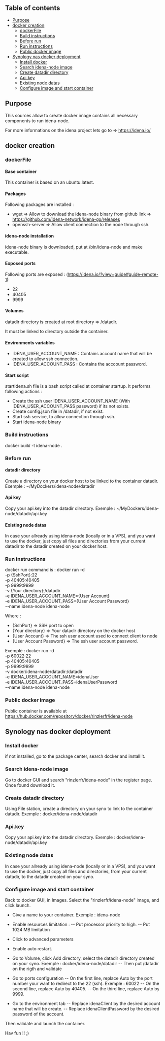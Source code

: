 ## Table of contents
* [Purpose](#purpose)
* [docker creation](#docker-creation)
  * [dockerFile](#dockerfile)
  * [Build instructions](#build-instructions)
  * [Before run](#before-run)
  * [Run instructions](#run-instructions)
  * [Public docker image](#public-docker-image)
* [Synology nas docker deployment](#synology-nas-docker-deployment)
  * [Install docker](#install-docker)
  * [Search idena-node image](#search-idena-node-image)
  * [Create datadir directory](#create-datadir-directory)
  * [Api key](#api-key)
  * [Existing node datas](#existing-node-datas)
  * [Configure image and start container](#configure-image-and-start-container)

## Purpose
This sources allow to create docker image contains all necessary components to run idena-node.

For more informations on the idena project lets go to => https://idena.io/

## docker creation
### dockerFile
#### Base container
This container is based on an ubuntu:latest.

#### Packages
Following packages are installed : 
 - wget => Allow to download the idena-node binary from github link => https://github.com/idena-network/idena-go/releases
 - openssh-server => Allow client connection to the node through ssh.

#### idena-node installation
idena-node binary is downloaded, put at /bin/idena-node and make executable.

#### Exposed ports
Following ports are exposed : (https://idena.io/?view=guide#guide-remote-1)
 - 22
 - 40405
 - 9999

#### Volumes
datadir directory is created at root directory => /datadir.

It must be linked to directory outside the container.

#### Environments variables
 - IDENA_USER_ACCOUNT_NAME : Contains account name that will be created to allow ssh connection.
 - IDENA_USER_ACCOUNT_PASS : Contains the acccount password.

#### Start script
startIdena.sh file is a bash script called at container startup.
It performs following actions : 
 - Create the ssh user IDENA_USER_ACCOUNT_NAME (With IDENA_USER_ACCOUNT_PASS password) if its not exists.
 - Create config.json file in /datadir, if not exist.
 - Start ssh service, to allow connection through ssh.
 - Start idena-node binary

### Build instructions
docker build -t idena-node . 

### Before run
#### datadir directory
Create a directory on your docker host to be linked to the container datadir. Exemple : ~/MyDockers/idena-node/datadir

#### Api key
Copy your api.key into the datadir directory. Exemple : ~/MyDockers/idena-node/datadir/api.key

#### Existing node datas
In case your allready using idena-node (locally or in a VPS), and you want to use the docker, just copy all files and directories from your current datadir to the datadir created on your docker host.

### Run instructions
docker run command is : 
docker run -d \
-p {SshPort}:22 \
-p 40405:40405 \
-p 9999:9999 \
-v {Your directory}:/datadir \
-e IDENA_USER_ACCOUNT_NAME={User Account} \
-e IDENA_USER_ACCOUNT_PASS={User Account Password} \
--name idena-node idena-node

Where : 
 - {SshPort} => SSH port to open
 - {Your directory} => Your datadir directory on the docker host
 - {User Account} => The ssh user account used to connect client to node
 - {User Account Password} => The ssh user account password.

Exemple : 
docker run -d \
-p 60022:22 \
-p 40405:40405 \
-p 9999:9999 \
-v docker/idena-node/datadir:/datadir \
-e IDENA_USER_ACCOUNT_NAME=idenaUser \
-e IDENA_USER_ACCOUNT_PASS=idenaUserPassword \
--name idena-node idena-node

### Public docker image
Public container is available at https://hub.docker.com/repository/docker/rinzlerfr/idena-node


## Synology nas docker deployment
### Install docker
if not installed, go to the package center, search docker and install it.

### Search idena-node image
Go to docker GUI and search "rinzlerfr/idena-node" in the register page.
Once found download it.

### Create datadir directory
Using File station, create a directory on your syno to link to the container datadir. Exemple : docker/idena-node/datadir

### Api.key
Copy your api.key into the datadir directory. Exemple : docker/idena-node/datadir/api.key

### Existing node datas
In case your allready using idena-node (locally or in a VPS), and you want to use the docker, just copy all files and directories, from your current datadir, to the datadir created on your syno.

### Configure image and start container
Back to docker GUI, in Images. Select the "rinzlerfr/idena-node" image, and click launch.
- Give a name to your container. Exemple : idena-node
- Enable resources limitation : 
-- Put processor priority to high.
-- Put 1024 MB limitation
- Click to advanced parameters
- Enable auto restart.

- Go to Volume, click Add directory, select the datadir directory created on your syno. Exemple : docker/idena-node/datadir
-- Then put /datadir on the rigth and validate

- Go to ports configuration
-- On the first line, replace Auto by the port number your want to redirect to the 22 (ssh). Exemple : 60022
-- On the second line, replace Auto by 40405.
-- On the third line, replace Auto by 9999.

- Go to the environment tab
-- Replace idenaClient by the desired account name that will be create.
-- Replace idenaClientPassword by the desired password of the account.

Then validate and launch the container.

Hav fun !! ;)

